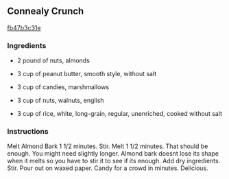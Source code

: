 ## Connealy Crunch

[fb47b3c31e](http://tastykitchen.com/recipes/desserts/connealy-crunch/)

### Ingredients

 - 2 pound of nuts, almonds

 - 3 cup of peanut butter, smooth style, without salt

 - 3 cup of candies, marshmallows

 - 3 cup of nuts, walnuts, english

 - 3 cup of rice, white, long-grain, regular, unenriched, cooked without salt

### Instructions

Melt Almond Bark 1 1/2 minutes. Stir. Melt 1 1/2 minutes. That should be enough. You might need slightly longer. Almond bark doesnt lose its shape when it melts so you have to stir it to see if its enough. Add dry ingredients. Stir. Pour out on waxed paper. Candy for a crowd in minutes. Delicious.
